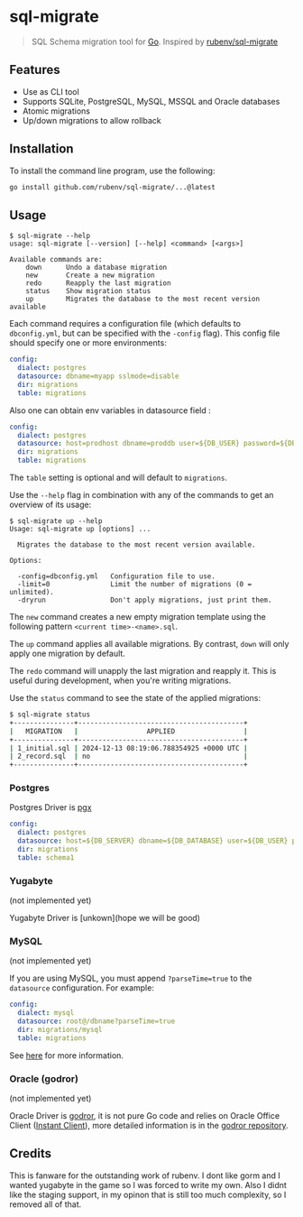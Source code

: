 # sql-migrate

> SQL Schema migration tool for [Go](https://golang.org/). Inspired by [rubenv/sql-migrate](https://github.com/rubenv/sql-migrate) 

## Features

- Use as CLI tool 
- Supports SQLite, PostgreSQL, MySQL, MSSQL and Oracle databases 
- Atomic migrations
- Up/down migrations to allow rollback

## Installation

To install the command line program, use the following:

```bash
go install github.com/rubenv/sql-migrate/...@latest
```

## Usage

```
$ sql-migrate --help
usage: sql-migrate [--version] [--help] <command> [<args>]

Available commands are:
    down      Undo a database migration
    new       Create a new migration
    redo      Reapply the last migration
    status    Show migration status
    up        Migrates the database to the most recent version available
```

Each command requires a configuration file (which defaults to `dbconfig.yml`, but can be specified with the `-config` flag). This config file should specify one or more environments:

```yml
config:
  dialect: postgres
  datasource: dbname=myapp sslmode=disable
  dir: migrations
  table: migrations
```

Also one can obtain env variables in datasource field :

```yml
config:
  dialect: postgres
  datasource: host=prodhost dbname=proddb user=${DB_USER} password=${DB_PASSWORD} sslmode=require
  dir: migrations
  table: migrations
```

The `table` setting is optional and will default to `migrations`.

Use the `--help` flag in combination with any of the commands to get an overview of its usage:

```
$ sql-migrate up --help
Usage: sql-migrate up [options] ...

  Migrates the database to the most recent version available.

Options:

  -config=dbconfig.yml   Configuration file to use.
  -limit=0               Limit the number of migrations (0 = unlimited).
  -dryrun                Don't apply migrations, just print them.
```

The `new` command creates a new empty migration template using the following pattern `<current time>-<name>.sql`.

The `up` command applies all available migrations. By contrast, `down` will only apply one migration by default. 

The `redo` command will unapply the last migration and reapply it. This is useful during development, when you're writing migrations.

Use the `status` command to see the state of the applied migrations:

```bash
$ sql-migrate status
+---------------+-----------------------------------------+
|   MIGRATION   |                 APPLIED                 |
+---------------+-----------------------------------------+
| 1_initial.sql | 2024-12-13 08:19:06.788354925 +0000 UTC |
| 2_record.sql  | no                                      |
+---------------+-----------------------------------------+
```

### Postgres
Postgres Driver is [pgx](github.com/jackc/pgx/v4)
```yml
config:
  dialect: postgres
  datasource: host=${DB_SERVER} dbname=${DB_DATABASE} user=${DB_USER} password=${DB_PASS} port=${DB_PORT} sslmode=${DB_SSL_MODE}
  dir: migrations
  table: schema1
```

### Yugabyte

(not implemented yet)


Yugabyte Driver is [unkown](hope we will be good)

### MySQL 

(not implemented yet)

If you are using MySQL, you must append `?parseTime=true` to the `datasource` configuration. For example:

```yml
config:
  dialect: mysql
  datasource: root@/dbname?parseTime=true
  dir: migrations/mysql
  table: migrations
```

See [here](https://github.com/go-sql-driver/mysql#parsetime) for more information.

### Oracle (godror)

(not implemented yet)

Oracle Driver is [godror](https://github.com/godror/godror), it is not pure Go code and relies on Oracle Office Client ([Instant Client](https://www.oracle.com/database/technologies/instant-client/downloads.html)), more detailed information is in the [godror repository](https://github.com/godror/godror).

## Credits
This is fanware for the outstanding work of rubenv. I dont like gorm and I wanted yugabyte in the game so I was forced to write my own. 
Also I didnt like the staging support, in my opinon that is still too much complexity, so I removed all of that.